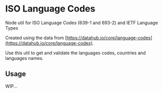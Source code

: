 # ISO Language Codes

Node util for ISO Language Codes (639-1 and 693-2) and IETF Language Types

Created using the data from [https://datahub.io/core/language-codes](https://datahub.io/core/language-codes).

Use this util to get and validate the languages codes, countries and languages names.

## Usage

WIP...
